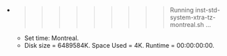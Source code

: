 * >>>>>>>>> Running inst-std-system-xtra-tz-montreal.sh ...
  * Set time: Montreal.
  * Disk size = 6489584K. Space Used = 4K. Runtime = 00:00:00:00.
